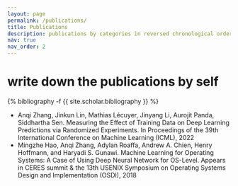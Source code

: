 ```yaml
---
layout: page
permalink: /publications/
title: Publications
description: publications by categories in reversed chronological order. generated by jekyll-scholar.
nav: true
nav_order: 2
---
```

<!-- _pages/publications.md -->
<!-- <div class="publications">

{% bibliography -f {{ site.scholar.bibliography }} %}

</div> -->

# write down the publications by self

<!-- _pages/publications.md -->
<div class="Publications">

{% bibliography -f {{ site.scholar.bibliography }} %}

</div>

<div class="Conference Posters">

- Anqi Zhang, Jinkun Lin, Mathias Lécuyer, Jinyang Li, Aurojit Panda, Siddhartha Sen. Measuring the Effect of Training Data on Deep Learning Predictions via Randomized Experiments. In Proceedings of the 39th International Conference on Machine Learning (ICML), 2022
- Mingzhe Hao, Anqi Zhang, Adylan Roaffa, Andrew A. Chien, Henry Hoffmann, and Haryadi S. Gunawi. Machine Learning for Operating Systems: A Case of Using Deep Neural Network for OS-Level. Appears in CERES summit & the 13th USENIX Symposium on Operating Systems Design and Implementation (OSDI), 2018

</div>
